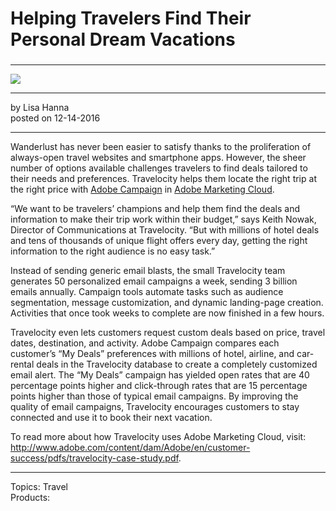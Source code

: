 # Helping Travelers Find Their Personal Dream Vacations

### 

---

![](https://hlx.blob.core.windows.net/external/aa4972b6d15c4655be7c35a30665975517df01e5)

---

by Lisa Hanna  
posted on 12-14-2016

---

Wanderlust has never been easier to satisfy thanks to the proliferation of always-open travel websites and smartphone apps. However, the sheer number of options available challenges travelers to find deals tailored to their needs and preferences. Travelocity helps them locate the right trip at the right price with [Adobe Campaign](http://www.adobe.com/marketing-cloud/campaign-management.html) in [Adobe Marketing Cloud](http://www.adobe.com/marketing-cloud.html).

“We want to be travelers’ champions and help them find the deals and information to make their trip work within their budget,” says Keith Nowak, Director of Communications at Travelocity. “But with millions of hotel deals and tens of thousands of unique flight offers every day, getting the right information to the right audience is no easy task.”

Instead of sending generic email blasts, the small Travelocity team generates 50 personalized email campaigns a week, sending 3 billion emails annually. Campaign tools automate tasks such as audience segmentation, message customization, and dynamic landing-page creation. Activities that once took weeks to complete are now finished in a few hours.

Travelocity even lets customers request custom deals based on price, travel dates, destination, and activity. Adobe Campaign compares each customer’s “My Deals” preferences with millions of hotel, airline, and car-rental deals in the Travelocity database to create a completely customized email alert. The “My Deals” campaign has yielded open rates that are 40 percentage points higher and click-through rates that are 15 percentage points higher than those of typical email campaigns. By improving the quality of email campaigns, Travelocity encourages customers to stay connected and use it to book their next vacation.

To read more about how Travelocity uses Adobe Marketing Cloud, visit: <http://www.adobe.com/content/dam/Adobe/en/customer-success/pdfs/travelocity-case-study.pdf>.

---

Topics: Travel  
Products:
